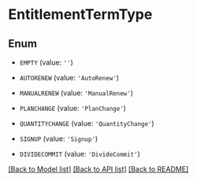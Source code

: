 # EntitlementTermType


## Enum

* `EMPTY` (value: `''`)

* `AUTORENEW` (value: `'AutoRenew'`)

* `MANUALRENEW` (value: `'ManualRenew'`)

* `PLANCHANGE` (value: `'PlanChange'`)

* `QUANTITYCHANGE` (value: `'QuantityChange'`)

* `SIGNUP` (value: `'Signup'`)

* `DIVIDECOMMIT` (value: `'DivideCommit'`)

[[Back to Model list]](../README.md#documentation-for-models) [[Back to API list]](../README.md#documentation-for-api-endpoints) [[Back to README]](../README.md)


